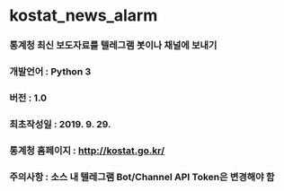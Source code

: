 # kostat_news_alarm
### 통계청 최신 보도자료를 텔레그램 봇이나 채널에 보내기
### 개발언어 : Python 3
### 버전 :  1.0
### 최초작성일 : 2019. 9. 29.
### 통계청 홈페이지 : http://kostat.go.kr/
### 주의사항 : 소스 내 텔레그램 Bot/Channel API Token은 변경해야 함
